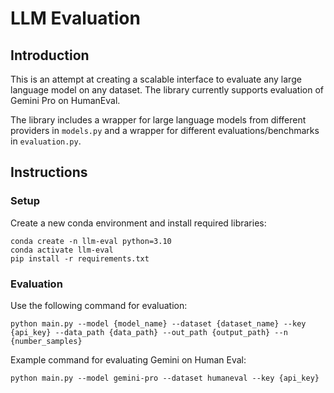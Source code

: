 # LLM Evaluation

## Introduction
This is an attempt at creating a scalable interface to evaluate any large language model on any dataset. The library currently supports evaluation of Gemini Pro on HumanEval.

The library includes a wrapper for large language models from different providers in `models.py` and a wrapper for different evaluations/benchmarks in `evaluation.py`.


## Instructions
### Setup
Create a new conda environment and install required libraries:
```
conda create -n llm-eval python=3.10
conda activate llm-eval
pip install -r requirements.txt
```

### Evaluation
Use the following command for evaluation:
```
python main.py --model {model_name} --dataset {dataset_name} --key {api_key} --data_path {data_path} --out_path {output_path} --n {number_samples}
```

Example command for evaluating Gemini on Human Eval:
```
python main.py --model gemini-pro --dataset humaneval --key {api_key}
```